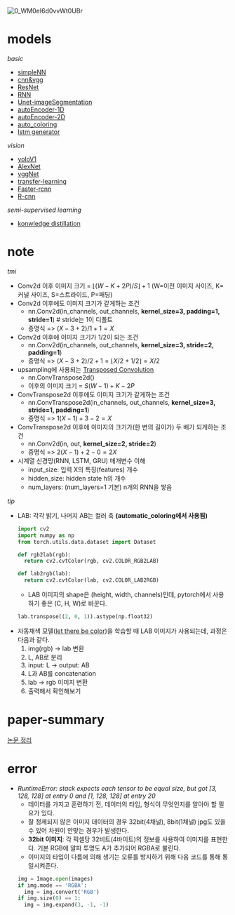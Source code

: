 ![0_WM0eI6d0vvWt0UBr](https://github.com/rbdus0715/Machine-Learning/assets/85426187/adfa297c-ffe5-427a-b384-50ea43137fd9)

# models
*basic*
- [simpleNN](https://github.com/rbdus0715/Machine-Learning/blob/main/study/torch/1.simpleNN.ipynb)
- [cnn&vgg](https://github.com/rbdus0715/Machine-Learning/blob/main/study/torch/2.cnn_vgg.ipynb)
- [ResNet](https://github.com/rbdus0715/Machine-Learning/blob/main/study/torch/3.resnet.ipynb)
- [RNN](https://github.com/rbdus0715/Machine-Learning/blob/main/study/torch/4.rnn.ipynb)
- [Unet-imageSegmentation](https://github.com/rbdus0715/Machine-Learning/blob/main/study/torch/5.unet_segmentation.ipynb)
- [autoEncoder-1D](https://github.com/rbdus0715/Machine-Learning/blob/main/study/torch/6.auto_encoder_2.ipynb)
- [autoEncoder-2D](https://github.com/rbdus0715/Machine-Learning/blob/main/study/torch/6.auto_encoder.ipynb)
- [auto_coloring](https://github.com/rbdus0715/Machine-Learning/blob/main/study/torch/7.automatic_coloring.ipynb)
- [lstm generator](https://github.com/rbdus0715/Machine-Learning/blob/main/study/torch/8.lstm_generator.ipynb)

*vision*
- [yoloV1](https://github.com/rbdus0715/Machine-Learning/blob/main/study/torch/yolov1.ipynb)
- [AlexNet](https://github.com/rbdus0715/Machine-Learning/blob/main/study/torch/AlexNet.ipynb)
- [vggNet](https://github.com/rbdus0715/Machine-Learning/blob/main/study/torch/vggnet.ipynb)
- [transfer-learning](https://github.com/rbdus0715/Machine-Learning/blob/main/study/torch/transfer_learning.ipynb)
- [Faster-rcnn](https://github.com/rbdus0715/Machine-Learning/blob/main/study/torch/Faster_rcnn.ipynb)
- [R-cnn](https://github.com/rbdus0715/Machine-Learning/tree/main/study/torch/rcnn_from_scratch)

*semi-supervised learning*
- [konwledge distillation](https://github.com/rbdus0715/Machine-Learning/blob/main/study/torch/knowledge_distillation.ipynb)

# note
*tmi*
- Conv2d 이후 이미지 크기 = $\lfloor{(W-K+2P)/S}\rfloor+ 1$ (W=이전 이미지 사이즈, K=커널 사이즈, S=스트라이드, P=패딩)
- Conv2d 이후에도 이미지 크기가 같게하는 조건
  - nn.Conv2d(in_channels, out_channels, **kernel_size=3, padding=1, stride=1**) # stride는 1이 디폴트
  - 증명식 => $(X-3+2)/1+1 = X$
- Conv2d 이후에 이미지 크기가 1/2이 되는 조건
  - nn.Conv2d(in_channels, out_channels, **kernel_size=3, stride=2, padding=1**)
  - 증명식 => $(X-3+2)/2+1=\lfloor{X/2+1/2}\rfloor=X/2$
- upsampling에 사용되는 [Transposed Convolution](https://www.youtube.com/watch?v=U3C8l6w-wn0)
  - nn.ConvTranspose2d()
  - 이후의 이미지 크기 = $S(W-1)+K-2P$
- ConvTranspose2d 이후에도 이미지 크기가 같게하는 조건
  - nn.ConvTranspose2d(in_channels, out_channels, **kernel_size=3, stride=1, padding=1**)
  - 증명식 => $1(X-1)+3-2=X$
- ConvTranspose2d 이후에 이미지의 크기가(한 변의 길이가) 두 배가 되게하는 조건
  - nn.Conv2d(in, out, **kernel_size=2, stride=2**)
  - 증명식 => $2(X-1)+2-0=2X$
- 시계열 신경망(RNN, LSTM, GRU) 매개변수 이해
  - input_size: 입력 X의 특징(features) 개수
  - hidden_size: hidden state h의 개수
  - num_layers: (num_layers=1 기본) n개의 RNN을 쌓음 

*tip*
- LAB: 각각 밝기, 나머지 AB는 컬러 축 **(automatic_coloring에서 사용됨)**
  ```python
  import cv2
  import numpy as np
  from torch.utils.data.dataset import Dataset
  
  def rgb2lab(rgb):
    return cv2.cvtColor(rgb, cv2.COLOR_RGB2LAB)
  
  def lab2rgb(lab):
    return cv2.cvtColor(lab, cv2.COLOR_LAB2RGB)
  ```
  - LAB 이미지의 shape은 (height, width, channels)인데, pytorch에서 사용하기 좋은 (C, H, W)로 바꾼다.
  ```python
  lab.transpose((2, 0, 1)).astype(np.float32)
  ```
- 자동채색 모델([let there be color](http://iizuka.cs.tsukuba.ac.jp/projects/colorization/data/colorization_sig2016.pdf))을 학습할 때 LAB 이미지가 사용되는데, 과정은 다음과 같다.
  1. img(rgb) -> lab 변환
  2. L, AB로 분리
  3. input: L -> output: AB
  4. L과 AB를 concatenation
  5. lab -> rgb 이미지 변환
  6. 출력해서 확인해보기

# paper-summary
[논문 정리](https://blog.naver.com/rbdus0715)

# error
- *RuntimeError: stack expects each tensor to be equal size, but got [3, 128, 128] at entry 0 and [1, 128, 128] at entry 20*
  - 데이터를 가지고 훈련하기 전, 데이터의 타입, 형식이 무엇인지를 알아야 할 필요가 있다.
  - 잘 정제되지 않은 이미지 데이터의 경우 32bit(4채널), 8bit(1채널) jpg도 있을 수 있어 차원이 안맞는 경우가 발생한다.
  - **32bit 이미지**: 각 픽셀당 32비트(4바이트)의 정보를 사용하여 이미지를 표현한다. 기본 RGB에 알파 투명도 A가 추가되어 RGBA로 불린다.
  - 이미지의 타입이 다름에 의해 생기는 오류를 방지하기 위해 다음 코드를 통해 통일시켜준다.
  ```python
  img = Image.open(images)
  if img.mode == 'RGBA':
    img = img.convert('RGB')
  if img.size(0) == 1:
    img = img.expand(3, -1, -1)
  ```
